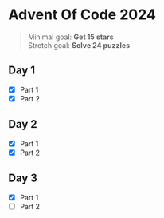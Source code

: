 # Advent Of Code 2024

> Minimal goal: **Get 15 stars**<br/>
> Stretch goal: **Solve 24 puzzles**

## Day 1
- [x] Part 1
- [x] Part 2

## Day 2
- [x] Part 1
- [x] Part 2

## Day 3
- [x] Part 1
- [ ] Part 2
